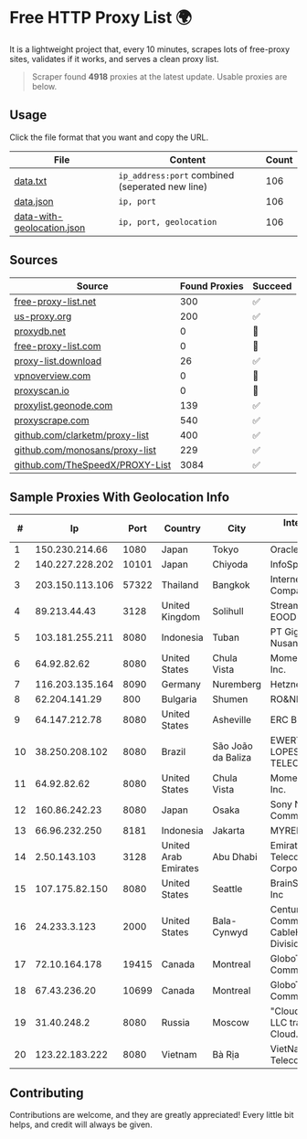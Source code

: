 
# Free HTTP Proxy List 🌍

It is a lightweight project that, every 10 minutes, scrapes lots of free-proxy sites, validates if it works, and serves a clean proxy list.


> Scraper found **4918** proxies at the latest update. Usable proxies are below.

## Usage

Click the file format that you want and copy the URL.


|File|Content|Count|
|----|-------|-----|
|[data.txt](https://raw.githubusercontent.com/themiralay/Proxy-List-World/master/data.txt)|`ip_address:port` combined (seperated new line)|106|
|[data.json](https://raw.githubusercontent.com/themiralay/Proxy-List-World/master/data.json)|`ip, port`|106|
|[data-with-geolocation.json](https://raw.githubusercontent.com/themiralay/Proxy-List-World/master/data-with-geolocation.json)|`ip, port, geolocation`|106|

## Sources

|Source|Found Proxies|Succeed|
|------|-------------|-------|
|[free-proxy-list.net](https://free-proxy-list.net)|300|✅|
|[us-proxy.org](https://www.us-proxy.org)|200|✅|
|[proxydb.net](http://proxydb.net)|0|🚫|
|[free-proxy-list.com](https://free-proxy-list.com/?page=&port=&type%5B%5D=http&type%5B%5D=https&up_time=0&search=Search)|0|🚫|
|[proxy-list.download](https://www.proxy-list.download/HTTP)|26|✅|
|[vpnoverview.com](https://vpnoverview.com/privacy/anonymous-browsing/free-proxy-servers)|0|🚫|
|[proxyscan.io](https://www.proxyscan.io)|0|🚫|
|[proxylist.geonode.com](https://proxylist.geonode.com/api/proxy-list?limit=300&page=1&sort_by=lastChecked&sort_type=desc&protocols=http,https)|139|✅|
|[proxyscrape.com](https://api.proxyscrape.com/v2/?request=displayproxies&protocol=http&timeout=10000&country=all&ssl=all&anonymity=all)|540|✅|
|[github.com/clarketm/proxy-list](https://raw.githubusercontent.com/clarketm/proxy-list/master/proxy-list-raw.txt)|400|✅|
|[github.com/monosans/proxy-list](https://raw.githubusercontent.com/monosans/proxy-list/main/proxies/http.txt)|229|✅|
|[github.com/TheSpeedX/PROXY-List](https://raw.githubusercontent.com/TheSpeedX/PROXY-List/master/http.txt)|3084|✅|


## Sample Proxies With Geolocation Info

|#|Ip|Port|Country|City|Internet Service Provider|
|-|--|----|-------|----|-------------------------|
|1|150.230.214.66|1080|Japan|Tokyo|Oracle Corporation|
|2|140.227.228.202|10101|Japan|Chiyoda|InfoSphere|
|3|203.150.113.106|57322|Thailand|Bangkok|Internet Thailand Company Ltd.|
|4|89.213.44.43|3128|United Kingdom|Solihull|StreamTech Solutions EOOD|
|5|103.181.255.211|8080|Indonesia|Tuban|PT Giga Digital Nusantara|
|6|64.92.82.62|8080|United States|Chula Vista|Momentum Telecom, Inc.|
|7|116.203.135.164|8090|Germany|Nuremberg|Hetzner Online GmbH|
|8|62.204.141.29|800|Bulgaria|Shumen|RO&NI EOOD|
|9|64.147.212.78|8080|United States|Asheville|ERC Broadband|
|10|38.250.208.102|8080|Brazil|São João da Baliza|EWERTON DA SILVA LOPES TELECOMUNICAÇÕES|
|11|64.92.82.62|8080|United States|Chula Vista|Momentum Telecom, Inc.|
|12|160.86.242.23|8080|Japan|Osaka|Sony Network Communications Inc|
|13|66.96.232.250|8181|Indonesia|Jakarta|MYREPUBLIC|
|14|2.50.143.103|3128|United Arab Emirates|Abu Dhabi|Emirates Telecommunications Corporation|
|15|107.175.82.150|8080|United States|Seattle|BrainStorm Network Inc|
|16|24.233.3.123|2000|United States|Bala-Cynwyd|Century Communications - CableHigh Speed Data Division|
|17|72.10.164.178|19415|Canada|Montreal|GloboTech Communications|
|18|67.43.236.20|10699|Canada|Montreal|GloboTech Communications|
|19|31.40.248.2|8080|Russia|Moscow|"Cloud Technologies" LLC trading as Cloud.ru|
|20|123.22.183.222|8080|Vietnam|Bà Rịa|VietNam Post and Telecom Corporation|



## Contributing

Contributions are welcome, and they are greatly appreciated! Every
little bit helps, and credit will always be given.


